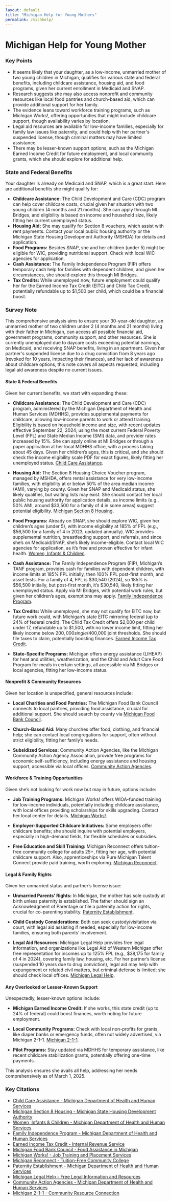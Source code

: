 ```yaml
---
layout: default
title: "Michigan Help for Young Mothers"
permalink: /michhelp/
---
```

# Michigan Help for Young Mother 

### Key Points
- It seems likely that your daughter, as a low-income, unmarried mother of two young children in Michigan, qualifies for various state and federal benefits, including childcare assistance, housing aid, and food programs, given her current enrollment in Medicaid and SNAP.
- Research suggests she may also access nonprofit and community resources like local food pantries and church-based aid, which can provide additional support for her family.
- The evidence leans toward workforce training programs, such as Michigan Works!, offering opportunities that might include childcare support, though availability varies by location.
- Legal aid resources are available for low-income families, especially for family law issues like paternity, and could help with her partner's suspended license, though criminal matters may have limited assistance.
- There may be lesser-known support options, such as the Michigan Earned Income Credit for future employment, and local community grants, which she should explore for additional help.

### State and Federal Benefits
Your daughter is already on Medicaid and SNAP, which is a great start. Here are additional benefits she might qualify for:

- **Childcare Assistance:** The Child Development and Care (CDC) program can help cover childcare costs, crucial given her situation with two young children (4 months and 21 months). She can apply through MI Bridges, and eligibility is based on income and household size, likely fitting her current unemployed status.
- **Housing Aid:** She may qualify for Section 8 vouchers, which assist with rent payments. Contact your local public housing authority or the Michigan State Housing Development Authority (MSHDA) for details and application.
- **Food Programs:** Besides SNAP, she and her children (under 5) might be eligible for WIC, providing nutritional support. Check with local WIC agencies for application.
- **Cash Assistance:** The Family Independence Program (FIP) offers temporary cash help for families with dependent children, and given her circumstances, she should explore this through MI Bridges.
- **Tax Credits:** While unemployed now, future employment could qualify her for the Earned Income Tax Credit (EITC) and Child Tax Credit, potentially refundable up to $1,500 per child, which could be a financial boost.

### Survey Note
This comprehensive analysis aims to ensure your 30-year-old daughter, an unmarried mother of two children under 2 (4 months and 21 months) living with their father in Michigan, can access all possible financial aid, government programs, community support, and other resources. She is currently unemployed due to daycare costs exceeding potential earnings, on Medicaid, and receiving SNAP benefits, living in an apartment. Given her partner's suspended license due to a drug conviction from 8 years ago (revoked for 10 years, impacting their finances), and her lack of awareness about childcare options, this note covers all aspects requested, including legal aid awareness despite no current issues.

#### State & Federal Benefits
Given her current benefits, we start with expanding these:

- **Childcare Assistance:** The Child Development and Care (CDC) program, administered by the Michigan Department of Health and Human Services (MDHHS), provides supplemental payments for childcare, allowing low-income parents to work or attend training. Eligibility is based on household income and size, with recent updates effective September 22, 2024, using the most current Federal Poverty Level (FPL) and State Median Income (SMI) data, and provider rates increased by 15%. She can apply online at MI Bridges or through a paper application at her local MDHHS office, with a process taking about 45 days. Given her children’s ages, this is critical, and she should check the income eligibility scale PDF for exact figures, likely fitting her unemployed status. [Child Care Assistance](https://www.michigan.gov/mdhhs/assistance-programs/child-care-assistance).

- **Housing Aid:** The Section 8 Housing Choice Voucher program, managed by MSHDA, offers rental assistance for very low-income families, with eligibility at or below 50% of the area median income (AMI), varying by county. Given her SNAP and Medicaid status, she likely qualifies, but waiting lists may exist. She should contact her local public housing authority for application details, as income limits (e.g., 50% AMI, around $33,500 for a family of 4 in some areas) suggest potential eligibility. [Michigan Section 8 Housing](https://www.michigan.gov/mshda/rental/housing-choice-voucher/housing-choice-voucher-program-overview).

- **Food Programs:** Already on SNAP, she should explore WIC, given her children’s ages (under 5), with income eligibility at 185% of FPL (e.g., $56,500 for a family of 4 in 2023, updated annually). WIC provides supplemental nutrition, breastfeeding support, and referrals, and since she’s on Medicaid/SNAP, she’s likely income-eligible. Contact local WIC agencies for application, as it’s free and proven effective for infant health. [Women, Infants & Children](https://www.michigan.gov/mdhhs/assistance-programs/wic).

- **Cash Assistance:** The Family Independence Program (FIP), Michigan’s TANF program, provides cash for families with dependent children, with income limits at 185% FPL initially, then 100% FPL post-first month, and asset tests. For a family of 4, FPL is $30,540 (2024), so 185% is $56,500 initially, but post-first month, it’s $30,540, likely fitting her unemployed status. Apply via MI Bridges, with potential work rules, but given her children’s ages, exemptions may apply. [Family Independence Program](https://www.michigan.gov/mdhhs/assistance-programs/cash/fip).

- **Tax Credits:** While unemployed, she may not qualify for EITC now, but future work could, with Michigan’s state EITC mirroring federal (up to 24% of federal credit). The Child Tax Credit offers $2,000 per child under 17, refundable up to $1,500, with no lower income limit, fitting her likely income below $200,000 single/$400,000 joint thresholds. She should file taxes to claim, potentially boosting finances. [Earned Income Tax Credit](https://www.irs.gov/credits-and-deductions/individuals).

- **State-Specific Programs:** Michigan offers energy assistance (LIHEAP) for heat and utilities, weatherization, and the Child and Adult Care Food Program for meals in certain settings, all accessible via MI Bridges or local agencies, fitting her low-income status.

#### Nonprofit & Community Resources
Given her location is unspecified, general resources include:

- **Local Charities and Food Pantries:** The Michigan Food Bank Council connects to local pantries, providing food assistance, crucial for additional support. She should search by county via [Michigan Food Bank Council](https://www.mifoodbankcouncil.org).

- **Church-Based Aid:** Many churches offer food, clothing, and financial help; she can contact local congregations for support, often without strict eligibility, fitting her family’s needs.

- **Subsidized Services:** Community Action Agencies, like the Michigan Community Action Agency Association, provide free programs for economic self-sufficiency, including energy assistance and housing support, accessible via local offices. [Community Action Agencies](https://www.michigan.gov/mdhhs/assistance-programs/other-help/community-action-agencies).

#### Workforce & Training Opportunities
Given she’s not looking for work now but may in future, options include:

- **Job Training Programs:** Michigan Works! offers WIOA-funded training for low-income individuals, potentially including childcare assistance, with local offices providing scholarships for skills upgrading. Contact her local center for details. [Michigan Works!](https://www.michiganworks.org).

- **Employer-Supported Childcare Initiatives:** Some employers offer childcare benefits; she should inquire with potential employers, especially in high-demand fields, for flexible schedules or subsidies.

- **Free Education and Skill Training:** Michigan Reconnect offers tuition-free community college for adults 25+, fitting her age, with potential childcare support. Also, apprenticeships via Pure Michigan Talent Connect provide paid training, worth exploring. [Michigan Reconnect](https://www.michigan.gov/reconnect).

#### Legal & Family Rights
Given her unmarried status and partner’s license issue:

- **Unmarried Parents’ Rights:** In Michigan, the mother has sole custody at birth unless paternity is established. The father should sign an Acknowledgment of Parentage or file a paternity action for rights, crucial for co-parenting stability. [Paternity Establishment](https://www.michigan.gov/mdhhs/assistance-programs/legal/paternity).

- **Child Custody Considerations:** Both can seek custody/visitation via court, with legal aid assisting if needed, especially for low-income families, ensuring both parents’ involvement.

- **Legal Aid Resources:** Michigan Legal Help provides free legal information, and organizations like Legal Aid of Western Michigan offer free representation for incomes up to 125% FPL (e.g., $38,175 for family of 4 in 2024), covering family law, housing, etc. For her partner’s license (suspended 10 years due to drug conviction), legal aid may help with expungement or related civil matters, but criminal defense is limited; she should check local offices. [Michigan Legal Help](https://www.michiganlegalhelp.org).

#### Any Overlooked or Lesser-Known Support
Unexpectedly, lesser-known options include:

- **Michigan Earned Income Credit:** If she works, this state credit (up to 24% of federal) could boost finances, worth noting for future employment.

- **Local Community Programs:** Check with local non-profits for grants, like diaper banks or emergency funds, often not widely advertised, via Michigan 2-1-1. [Michigan 2-1-1](https://mi211.org).

- **Pilot Programs:** Stay updated via MDHHS for temporary assistance, like recent childcare stabilization grants, potentially offering one-time payments.

This analysis ensures she avails all help, addressing her needs comprehensively as of March 1, 2025.

### Key Citations
- [Child Care Assistance - Michigan Department of Health and Human Services](https://www.michigan.gov/mdhhs/assistance-programs/child-care-assistance)
- [Michigan Section 8 Housing - Michigan State Housing Development Authority](https://www.michigan.gov/mshda/rental/housing-choice-voucher/housing-choice-voucher-program-overview)
- [Women, Infants & Children - Michigan Department of Health and Human Services](https://www.michigan.gov/mdhhs/assistance-programs/wic)
- [Family Independence Program - Michigan Department of Health and Human Services](https://www.michigan.gov/mdhhs/assistance-programs/cash/fip)
- [Earned Income Tax Credit - Internal Revenue Service](https://www.irs.gov/credits-and-deductions/individuals)
- [Michigan Food Bank Council - Food Assistance in Michigan](https://www.mifoodbankcouncil.org)
- [Michigan Works! - Job Training and Placement Services](https://www.michiganworks.org)
- [Michigan Reconnect - Tuition-Free Community College](https://www.michigan.gov/reconnect)
- [Paternity Establishment - Michigan Department of Health and Human Services](https://www.michigan.gov/mdhhs/assistance-programs/legal/paternity)
- [Michigan Legal Help - Free Legal Information and Resources](https://www.michiganlegalhelp.org)
- [Community Action Agencies - Michigan Department of Health and Human Services](https://www.michigan.gov/mdhhs/assistance-programs/other-help/community-action-agencies)
- [Michigan 2-1-1 - Community Resource Connection](https://mi211.org)
